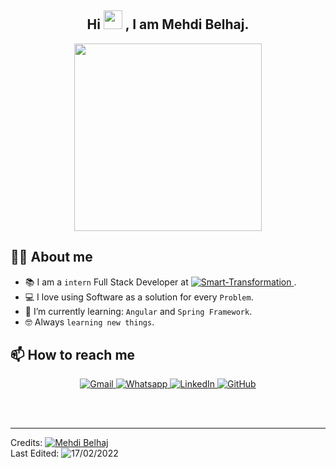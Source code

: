 <!-- Title -->
<section name="Title" align="center">
  <h1>
    Hi  
    <img src="https://media.giphy.com/media/hvRJCLFzcasrR4ia7z/giphy.gif" width="30" />
    , I am Mehdi Belhaj.
  </h1>
</section>  <!-- End::Title -->

<!-- Hero -->
<section name="Hero" align="center">
  <img src="https://readme-typing-svg.herokuapp.com/?color=%231CCC44&lines=>+Welcome+to+my+Github+Profile+..." width=300 />
</section> <!-- End::Hero -->

<!-- Github Statistics -->
<section name="statistics" >
<!--   <h2>    
    <img src="https://media.giphy.com/media/iY8CRBdQXODJSCERIr/giphy.gif" width="30px"> 
    Github Stats
  </h2> -->
<!--   <div align="center"> -->
    <!-- Basic stats -->
<!--     <img src="https://github-readme-stats.vercel.app/api?username=mehdi-belhaj&theme=dark" alt="Mehdi's GitHub stats" /> -->
    <!-- Top Langs -->
    <!-- <img src="https://github-readme-stats.vercel.app/api/top-langs/?username=mehdi-belhaj" alt="Mehdi's GitHub Top Langs" /> -->
    <!-- pinned repo -->
    <!-- [![Readme Card](https://github-readme-stats.vercel.app/api/pin/?username=anuraghazra&repo=github-readme-stats)](https://github.com/anuraghazra/github-readme-stats) -->
<!--   </div> -->
</section> <!-- End::Hero -->

<!-- <br><br> -->
<!-- About me -->
<section name="About me">
  <h2>
    💁‍♂️ About me
  </h2>
</section>  <!-- End::About me -->

  <ul>
    <li>
     📚 I am a <code>intern</code> Full Stack Developer at 
      <a href="https://www.linkedin.com/company/smart-transformation/">
        <img src="https://img.shields.io/static/v1?label=&message=Smart+Transformation&color=blue&style=plastic" alt="Smart-Transformation "/>
      </a>
      .
    </li>
    <li>
      💻 I love using Software as a solution for every <code>Problem</code>.
    </li>
    <li>
     🌱 I’m currently learning: 
      <code>Angular</code> and <code>Spring Framework</code>.
    </li>
    <li>
      🤓 Always 
      <code>learning new things</code>.
    </li>
  </ul>

<!-- <br><br> -->
<!-- Contact -->
<section name="Contact">
  <h2>
    📫 How to reach me
  </h2>
  <p align="center">
    <!-- Email -->
    <a href="mailto:mehdi.belhaj@usmba.ac.ma">
      <img src="https://img.shields.io/badge/gmail-%23EA4335.svg?style=plastic&logo=gmail&logoColor=white" alt="Gmail"/>
    </a>
    <!-- Whatsapp -->
    <a href="https://wa.me/00212644121989">
      <img src="https://img.shields.io/badge/whatsapp-%2325D366.svg?style=plastic&logo=whatsapp&logoColor=white" alt="Whatsapp"/>
    </a>
    <!-- LinkedIn -->
    <a href="https://www.linkedin.com/in/belhaj-mehdi/">
      <img src="https://img.shields.io/badge/linkedin-%230A66C2.svg?style=plastic&logo=linkedin&logoColor=white" alt="LinkedIn"/>
    </a>
    <!-- Github -->
    <a href="https://github.com/mehdi-belhaj">
      <img src="https://img.shields.io/badge/github-%23181717.svg?style=plastic&logo=github&logoColor=white" alt="GitHub"/>
    </a>
    <!-- Instagram -->
    <!-- <a href="https://www.instagram.com/mehdi_belh/">
      <img src="https://img.shields.io/badge/instagram-%23E4405F.svg?style=plastic&logo=instagram&logoColor=white" alt="Instagram"/>
    </a> -->
  </p>
</section>  <!-- End::Contact -->

<br><br>
<hr>
<section name="Copyright">
  <p>
    Credits: 
    <a href="https://mehdi-belhaj.github.io/">
      <img src="https://img.shields.io/static/v1?label=&message=Mehdi+Belhaj&color=-&style=plastic" alt="Mehdi Belhaj"/>
    </a>
    <br>
    Last Edited: 
    <img src="https://img.shields.io/static/v1?label=&message=17/02/2022&color=grey&style=plastic" alt="17/02/2022"/>
  </p>
</section>
